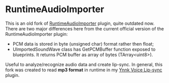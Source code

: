 # RuntimeAudioImporter

This is an old fork of [RuntimeAudioImporter](https://github.com/gtreshchev/RuntimeAudioImporter/) plugin, quite outdated now. There are two major differences here from the current official version of the RuntimeAudioImporter plugin:

* PCM data is stored in byte (unsigned char) format rather then float;
* UImportedSoundWave class has GetPCMBuffer function exposed to blueprints. It returns PCM buffer as array of bytes (TArray\<uint8\>).

Useful to analyze/recognize audio data and create lip-sync. In general, this fork was created to read **mp3 format** in runtime in my [Ynnk Voice Lip-sync](https://www.unrealengine.com/marketplace/en-US/product/ynnk-voice-lipsync/) plugin.
